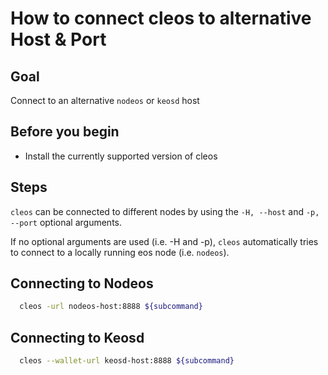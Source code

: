 # How to connect cleos to alternative Host & Port

## Goal

Connect to an alternative `nodeos` or `keosd` host

## Before you begin

* Install the currently supported version of cleos

## Steps

`cleos` can be connected to different nodes by using the `-H, --host` and `-p, --port` optional arguments.

If no optional arguments are used (i.e. -H and -p), `cleos` automatically tries to connect to a locally running eos node (i.e. `nodeos`).

## Connecting to Nodeos

```bash
  cleos -url nodeos-host:8888 ${subcommand}
```

## Connecting to Keosd

```bash
  cleos --wallet-url keosd-host:8888 ${subcommand}
```